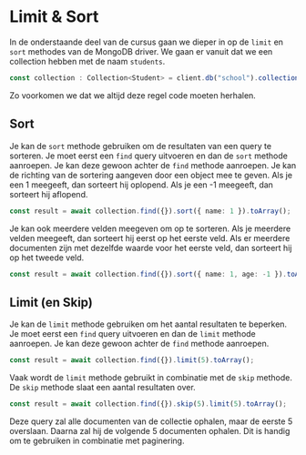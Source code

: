 # Limit & Sort

In de onderstaande deel van de cursus gaan we dieper in op de `limit` en `sort` methodes van de MongoDB driver. We gaan er vanuit dat we een collection hebben met de naam `students`. 

```typescript
const collection : Collection<Student> = client.db("school").collection<Student>("students");
```

Zo voorkomen we dat we altijd deze regel code moeten herhalen.

## Sort 

Je kan de `sort` methode gebruiken om de resultaten van een query te sorteren. Je moet eerst een `find` query uitvoeren en dan de `sort` methode aanroepen. Je kan deze gewoon achter de `find` methode aanroepen. Je kan de richting van de sortering aangeven door een object mee te geven. Als je een 1 meegeeft, dan sorteert hij oplopend. Als je een -1 meegeeft, dan sorteert hij aflopend. 

```typescript
const result = await collection.find({}).sort({ name: 1 }).toArray();
```

Je kan ook meerdere velden meegeven om op te sorteren. Als je meerdere velden meegeeft, dan sorteert hij eerst op het eerste veld. Als er meerdere documenten zijn met dezelfde waarde voor het eerste veld, dan sorteert hij op het tweede veld. 

```typescript
const result = await collection.find({}).sort({ name: 1, age: -1 }).toArray();
```

## Limit (en Skip)

Je kan de `limit` methode gebruiken om het aantal resultaten te beperken. Je moet eerst een `find` query uitvoeren en dan de `limit` methode aanroepen. Je kan deze gewoon achter de `find` methode aanroepen. 

```typescript
const result = await collection.find({}).limit(5).toArray();
```

Vaak wordt de `limit` methode gebruikt in combinatie met de `skip` methode. De `skip` methode slaat een aantal resultaten over. 

```typescript
const result = await collection.find({}).skip(5).limit(5).toArray();
```

Deze query zal alle documenten van de collectie ophalen, maar de eerste 5 overslaan. Daarna zal hij de volgende 5 documenten ophalen. Dit is handig om te gebruiken in combinatie met paginering.